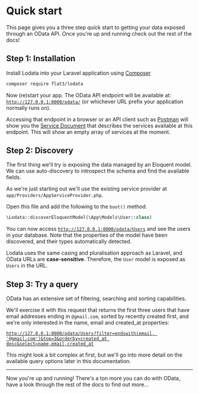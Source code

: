 # Quick start

This page gives you a three step quick start to getting your data exposed through an OData API. Once you're up and running
check out the rest of the docs!

## Step 1: Installation

Install Lodata into your Laravel application using [Composer](https://getcomposer.org)

<div data-event-label="composer-install">

```sh
composer require flat3/lodata
```

</div>

Now (re)start your app. The OData API endpoint will be available at: [`http://127.0.0.1:8000/odata/`](http://127.0.0.1:8000/odata/)
(or whichever URL prefix your application normally runs on).

Accessing that endpoint in a browser or an API client such as [Postman](https://www.postman.com/product/api-client/) will show you
the [Service Document](https://docs.oasis-open.org/odata/odata/v4.01/os/part1-protocol/odata-v4.01-os-part1-protocol.html#sec_ServiceDocumentRequest)
that describes the services available at this endpoint. This will show an empty array of services at the moment.

## Step 2: Discovery

The first thing we'll try is exposing the data managed by an Eloquent model.
We can use auto-discovery to introspect the schema and find the available fields.

As we're just starting out we'll use the existing service provider at `app/Providers/AppServiceProvider.php`.

Open this file and add the following to the `boot()` method.

```php
\Lodata::discoverEloquentModel(\App\Models\User::class)
```

You can now access [`http://127.0.0.1:8000/odata/Users`](http://127.0.0.1:8000/odata/Users) and see the users in your database.
Note that the properties of the model have been discovered, and their types automatically detected.

Lodata uses the same casing and pluralisation approach as Laravel, and OData URLs are **case-sensitive**.
Therefore, the `User` model is exposed as `Users` in the URL.

## Step 3: Try a query

OData has an extensive set of filtering, searching and sorting capabilities.

We'll exercise it with this request that returns the first three users that have email addresses ending in `@gmail.com`, sorted by recently created first, and we're only interested in the name, email and created_at properties:

[`http://127.0.0.1:8000/odata/Users?filter=endswith(email, '@gmail.com')&top=3&orderby=created_at desc&select=name,email,created_at`](http://127.0.0.1:8000/odata/Users?filter=endswith%28email,%20'@gmail.com'%29&top=3&orderby=created_at%20desc&select=name,email,created_at)

This might look a bit complex at first, but we'll go into more detail on the available query options later in this documentation.

---

Now you're up and running! There's a ton more you can do with OData, have a look through the rest of the docs to find out more...